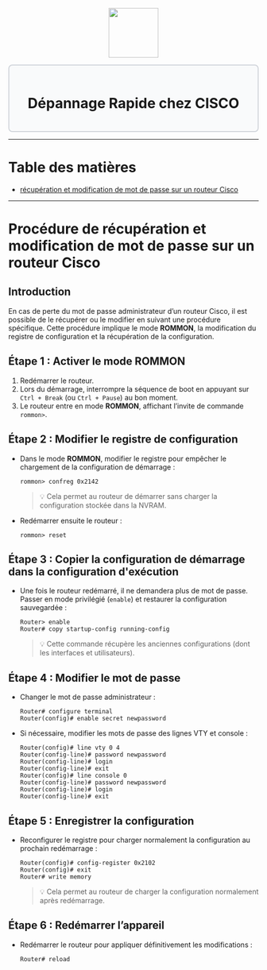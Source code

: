 <div align="center">
  <p align="center">
    <a href="#">
      <img src="https://cdn.iconscout.com/icon/free/png-512/free-cisco-logo-icon-download-in-svg-png-gif-file-formats--anyconnect-brand-logos-pack-icons-1579764.png?f=webp&w=256" height="100px" />
    </a>
  </p>
</div>
<div style="border: 2px solid #d1d5db; padding: 20px; border-radius: 8px; background-color: #f9fafb;">
  <h1 align="center">Dépannage Rapide chez CISCO</h1>
</div>

---
# Table des matières
- [récupération et modification de mot de passe sur un routeur Cisco](#proc%C3%A9dure-de-r%C3%A9cup%C3%A9ration-et-modification-de-mot-de-passe-sur-un-routeur-cisco)

---
# Procédure de récupération et modification de mot de passe sur un routeur Cisco
## Introduction
En cas de perte du mot de passe administrateur d’un routeur Cisco, il est possible de le récupérer ou le modifier en suivant une procédure spécifique. Cette procédure implique le mode **ROMMON**, la modification du registre de configuration et la récupération de la configuration.
## Étape 1 : Activer le mode ROMMON
1. Redémarrer le routeur.
2. Lors du démarrage, interrompre la séquence de boot en appuyant sur `Ctrl + Break` (ou `Ctrl + Pause`) au bon moment.
3. Le routeur entre en mode **ROMMON**, affichant l’invite de commande `rommon>`.
## Étape 2 : Modifier le registre de configuration
- Dans le mode **ROMMON**, modifier le registre pour empêcher le chargement de la configuration de démarrage :
    ```ios
    rommon> confreg 0x2142
    ```
  >💡 Cela permet au routeur de démarrer sans charger la configuration stockée dans la NVRAM.

- Redémarrer ensuite le routeur :
    ```ios
    rommon> reset
    ```
## Étape 3 : Copier la configuration de démarrage dans la configuration d'exécution
- Une fois le routeur redémarré, il ne demandera plus de mot de passe. Passer en mode privilégié (`enable`) et restaurer la configuration sauvegardée :
    ```ios
    Router> enable
    Router# copy startup-config running-config
    ```
  >💡 Cette commande récupère les anciennes configurations (dont les interfaces et utilisateurs).
## Étape 4 : Modifier le mot de passe
- Changer le mot de passe administrateur :
    ```ios
    Router# configure terminal
    Router(config)# enable secret newpassword
    ```
- Si nécessaire, modifier les mots de passe des lignes VTY et console :
    ```ios
    Router(config)# line vty 0 4
    Router(config-line)# password newpassword
    Router(config-line)# login
    Router(config-line)# exit
    Router(config)# line console 0
    Router(config-line)# password newpassword
    Router(config-line)# login
    Router(config-line)# exit
    ```
## Étape 5 : Enregistrer la configuration
- Reconfigurer le registre pour charger normalement la configuration au prochain redémarrage :
    ```ios
    Router(config)# config-register 0x2102
    Router(config)# exit
    Router# write memory
    ```
  >💡 Cela permet au routeur de charger la configuration normalement après redémarrage.
## Étape 6 : Redémarrer l’appareil
- Redémarrer le routeur pour appliquer définitivement les modifications :
    ```ios
    Router# reload
    ```
